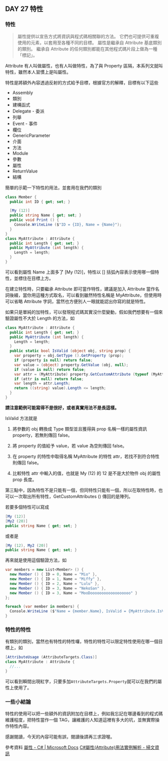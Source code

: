 ## DAY 27 特性

### 特性

> 屬性提供以宣告方式將資訊與程式碼相關聯的方法。
> 它們也可提供可重複使用的元素，以套用至各種不同的目標。
> 屬性是繼承自 Attribute 基底類別的類別。
> 繼承自 Attribute 的任何類別都能在其他程式碼片段上做為一種「標記」。

Attribute 有人叫做屬性，也有人叫做特性，為了與 Property 區隔，本系列文就叫特性，雖然本人習慣上是叫屬性。

特性是將額外內容透過反射的方式給予目標，根據官方的解釋，目標有以下這些

* Assembly
* 類別
* 建構函式
* Delegate - 委派
* 列舉
* Event - 事件
* 欄位
* GenericParameter
* 介面
* 方法
* Module
* 參數
* 屬性
* ReturnValue
* 結構

簡單的示範一下特性的用法，並套用在我們的類別

```csharp
class Member {
  public int ID { get; set; }

  [My (12)]
  public string Name { get; set; }
  public void Print () {
    Console.WriteLine ($"ID = {ID}, Name = {Name}");
  }
}
class MyAttribute : Attribute {
  public int Length { get; set; }
  public MyAttribute (int length) {
    Length = length;
  }
}
```

可以看到屬性 Name 上面多了 [My (12)]，特性以 [] 括弧內容表示使用哪一個特性，並標住在目標上方。

在建立特性時，只要繼承 Attribute 即可當作特性，建議是加入 Attribute 當作名詞後綴，當你用這種方式取名，可以看到雖然特性名稱是 MyAttribute，但使用時可以省略 Attribute 字詞，當然也方便別人一眼就能認出你寫的就是特性。

如果只是單純的加特性，可以發現程式碼其實沒什麼變動，假如我們想要有一個來驗證屬性不大於 Length 的方法，如

```csharp
class MyAttribute : Attribute {
  public int Length { get; set; }
  public MyAttribute (int length) {
    Length = length;
  }
  public static bool IsValid (object obj, string prop) {
    var property = obj.GetType ().GetProperty (prop);
    if (property is null) return false;
    var value = (object) property.GetValue (obj, null);
    if (value is null) return false;
    var attr = (MyAttribute) property.GetCustomAttribute (typeof (MyAttribute), false);
    if (attr is null) return false;
    var length = attr.Length;
    return ((string) value).Length <= length;
  }
}
```

**請注意範例可能寫得不是很好，或者真實用法不是長這樣。**

IsValid 方法就是

1. 將參數的 obj 轉換成 Type 類型並且獲得與 prop 名稱一樣的屬性資訊 property，若無則傳回 false。

2. 將 property 的值給予 value，若 value 為空則傳回 false。

3. 在 property 的特性中取得名稱 MyAttribute 的特性 attr，若找不到符合特性則傳回 false。

4. 比較特性 attr 中輸入的值，也就是 My (12) 的 12 是不是大於物件 obj 的屬性 prop 長度。

第三點中，因為特性不是只能有一個，但同特性只能有一個，所以在取特性時，也可以一次取出所有特性，GetCustomAttributes () 傳回的是陣列。

若要多個特性可以寫成

```csharp
[My (12)]
[My2 (20)]
public string Name { get; set; }
```

或者是

```csharp
[My (12), My2 (20)]
public string Name { get; set; }
```

再來就是使用這個驗證方法，如

```csharp
var members = new List<Member> () {
  new Member () { ID = 0, Name = "Mio" },
  new Member () { ID = 1, Name = "Miffy" },
  new Member () { ID = 2, Name = "Lulu" },
  new Member () { ID = 3, Name = "NekoSan" },
  new Member () { ID = 3, Name = "MooDoooooooooooooooooo" }
};

foreach (var member in members) {
  Console.WriteLine ($"Name = {member.Name}, IsValid = {MyAttribute.IsValid (member, "Name")}");
}
```

### 特性的特性

有類別的類別，當然也有特性的特性囉，特性的特性可以限定特性使用在哪一個目標上，如

```csharp
[AttributeUsage (AttributeTargets.Class)]
class MyAttribute : Attribute {
  //...
}
```

可以看到瞬間出現紅字，只要多加```AttributeTargets.Property```就可以在我們的屬性上使用了。

### 一些小結論

特性的使用可以把一些額外的資訊附加在目標上，例如我忘記在哪邊看到的程式碼維護程度，把特性當作一個 TAG，讓維護的人知道這裡有多大的坑，並無實際操作特性內容。

感謝閱讀，今天的內容可能有誤，閱讀後請再三求證喔。

參考資料
[屬性 - C# | Microsoft Docs]
[C#屬性(Attribute)用法實例解析 - 掃文資訊]

[屬性 - C# | Microsoft Docs]: https://docs.microsoft.com/zh-tw/dotnet/csharp/tutorials/attributes
[C#屬性(Attribute)用法實例解析 - 掃文資訊]: https://hk.saowen.com/a/f4089964b8987b5f9b117258a21994cb2052ed452634810e6a21089f8b09c105